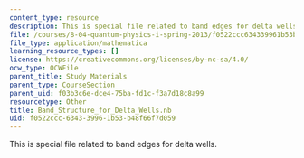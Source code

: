 ```yaml
---
content_type: resource
description: This is special file related to band edges for delta wells.
file: /courses/8-04-quantum-physics-i-spring-2013/f0522ccc634339961b53b48f66f7d059_Band_Structure_for_Delta_Wells.nb
file_type: application/mathematica
learning_resource_types: []
license: https://creativecommons.org/licenses/by-nc-sa/4.0/
ocw_type: OCWFile
parent_title: Study Materials
parent_type: CourseSection
parent_uid: f03b3c6e-dce4-75ba-fd1c-f3a7d18c8a99
resourcetype: Other
title: Band_Structure_for_Delta_Wells.nb
uid: f0522ccc-6343-3996-1b53-b48f66f7d059
---
```

This is special file related to band edges for delta wells.